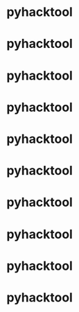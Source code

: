 # pyhacktool
# pyhacktool
# pyhacktool
# pyhacktool
# pyhacktool
# pyhacktool
# pyhacktool
# pyhacktool
# pyhacktool
# pyhacktool
